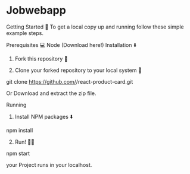 # Jobwebapp
Getting Started 🚀
To get a local copy up and running follow these simple example steps.

Prerequisites 💻
Node (Download here!)
Installation ⬇️
1. Fork this repository 🍴

2. Clone your forked repository to your local system 👥

git clone https://github.com/<your-username>/react-product-card.git
  
Or Download and extract the zip file.

Running
  
1. Install NPM packages ⬇️

npm install
  
2. Run! 🏃‍♂️

npm start

your Project runs in your localhost.
